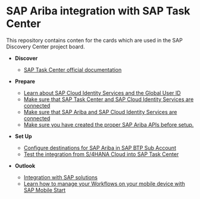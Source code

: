 # SAP Ariba integration with SAP Task Center

This repository contains conten for the cards which are used in the SAP Discovery Center project board.

- **Discover**

   - [SAP Task Center official documentation](sap-task-center-documentation.md)

- **Prepare**

   - [Learn about SAP Cloud Identity Services and the Global User ID](learn-about-sap-cloud-identity-services.md)
   - [Make sure that SAP Task Center and SAP Cloud Identity Services are connected](prereq-setup-sap-task-center.md)
   - [Make sure that SAP Ariba and SAP Cloud Identity Services are connected](ariba-cloud-identity-integration.md)
   - [Make sure you have created the proper SAP Ariba APIs before setup.](ariba-api.md)
  
- **Set Up**

    - [Configure destinations for SAP Ariba in SAP BTP Sub Account]()
    - [Test the integration from S/4HANA Cloud into SAP Task Center](testintegration.md)

- **Outlook**

    - [Integration with SAP solutions](integration-with-sap-solutions.md)
    - [Learn how to manage your Workflows on your mobile device with SAP Mobile Start](integrate-task-center-with-mobile-start.md)

   
    
